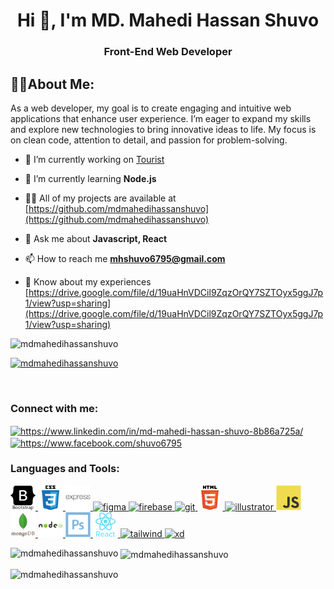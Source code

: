 <h1 align="center">Hi 👋, I'm MD. Mahedi Hassan Shuvo</h1>
<h3 align="center">Front-End Web Developer</h3>

<h2 align="left">🙎‍♂️About Me:</h2>
As a web developer, my goal is to create engaging and intuitive web applications that enhance user
experience. I’m eager to expand my skills and explore new technologies to bring
innovative ideas to life. My focus is on clean code, attention to detail, and passion for problem-solving.

- 🔭 I’m currently working on [Tourist](https://github.com/mdmahedihassanshuvo/travel-client)

- 🌱 I’m currently learning **Node.js**

- 👨‍💻 All of my projects are available at [https://github.com/mdmahedihassanshuvo](https://github.com/mdmahedihassanshuvo)

- 💬 Ask me about **Javascript, React**

- 📫 How to reach me **mhshuvo6795@gmail.com**

- 📄 Know about my experiences [https://drive.google.com/file/d/19uaHnVDCil9ZqzOrQY7SZTOyx5ggJ7p1/view?usp=sharing](https://drive.google.com/file/d/19uaHnVDCil9ZqzOrQY7SZTOyx5ggJ7p1/view?usp=sharing)

<p align="left"> <img src="https://komarev.com/ghpvc/?username=mdmahedihassanshuvo&label=Profile%20views&color=0e75b6&style=flat" alt="mdmahedihassanshuvo" /> </p>

<p align="left"> <a href="https://github.com/ryo-ma/github-profile-trophy"><img src="https://github-profile-trophy.vercel.app/?username=mdmahedihassanshuvo" alt="mdmahedihassanshuvo" /></a> </p>

<p align="left"> <a href="https://twitter.com/" target="blank"><img src="https://img.shields.io/twitter/follow/?logo=twitter&style=for-the-badge" alt="" /></a> </p>

<h3 align="left">Connect with me:</h3>
<p align="left">
<a href="https://linkedin.com/in/https://www.linkedin.com/in/md-mahedi-hassan-shuvo-8b86a725a/" target="blank"><img align="center" src="https://raw.githubusercontent.com/rahuldkjain/github-profile-readme-generator/master/src/images/icons/Social/linked-in-alt.svg" alt="https://www.linkedin.com/in/md-mahedi-hassan-shuvo-8b86a725a/" height="30" width="40" /></a>
<a href="https://fb.com/https://www.facebook.com/shuvo6795" target="blank"><img align="center" src="https://raw.githubusercontent.com/rahuldkjain/github-profile-readme-generator/master/src/images/icons/Social/facebook.svg" alt="https://www.facebook.com/shuvo6795" height="30" width="40" /></a>
</p>

<h3 align="left">Languages and Tools:</h3>
<p align="left"> <a href="https://getbootstrap.com" target="_blank" rel="noreferrer"> <img src="https://raw.githubusercontent.com/devicons/devicon/master/icons/bootstrap/bootstrap-plain-wordmark.svg" alt="bootstrap" width="40" height="40"/> </a> <a href="https://www.w3schools.com/css/" target="_blank" rel="noreferrer"> <img src="https://raw.githubusercontent.com/devicons/devicon/master/icons/css3/css3-original-wordmark.svg" alt="css3" width="40" height="40"/> </a> <a href="https://expressjs.com" target="_blank" rel="noreferrer"> <img src="https://raw.githubusercontent.com/devicons/devicon/master/icons/express/express-original-wordmark.svg" alt="express" width="40" height="40"/> </a> <a href="https://www.figma.com/" target="_blank" rel="noreferrer"> <img src="https://www.vectorlogo.zone/logos/figma/figma-icon.svg" alt="figma" width="40" height="40"/> </a> <a href="https://firebase.google.com/" target="_blank" rel="noreferrer"> <img src="https://www.vectorlogo.zone/logos/firebase/firebase-icon.svg" alt="firebase" width="40" height="40"/> </a> <a href="https://git-scm.com/" target="_blank" rel="noreferrer"> <img src="https://www.vectorlogo.zone/logos/git-scm/git-scm-icon.svg" alt="git" width="40" height="40"/> </a> <a href="https://www.w3.org/html/" target="_blank" rel="noreferrer"> <img src="https://raw.githubusercontent.com/devicons/devicon/master/icons/html5/html5-original-wordmark.svg" alt="html5" width="40" height="40"/> </a> <a href="https://www.adobe.com/in/products/illustrator.html" target="_blank" rel="noreferrer"> <img src="https://www.vectorlogo.zone/logos/adobe_illustrator/adobe_illustrator-icon.svg" alt="illustrator" width="40" height="40"/> </a> <a href="https://developer.mozilla.org/en-US/docs/Web/JavaScript" target="_blank" rel="noreferrer"> <img src="https://raw.githubusercontent.com/devicons/devicon/master/icons/javascript/javascript-original.svg" alt="javascript" width="40" height="40"/> </a> <a href="https://www.mongodb.com/" target="_blank" rel="noreferrer"> <img src="https://raw.githubusercontent.com/devicons/devicon/master/icons/mongodb/mongodb-original-wordmark.svg" alt="mongodb" width="40" height="40"/> </a> <a href="https://nodejs.org" target="_blank" rel="noreferrer"> <img src="https://raw.githubusercontent.com/devicons/devicon/master/icons/nodejs/nodejs-original-wordmark.svg" alt="nodejs" width="40" height="40"/> </a> <a href="https://www.photoshop.com/en" target="_blank" rel="noreferrer"> <img src="https://raw.githubusercontent.com/devicons/devicon/master/icons/photoshop/photoshop-line.svg" alt="photoshop" width="40" height="40"/> </a> <a href="https://reactjs.org/" target="_blank" rel="noreferrer"> <img src="https://raw.githubusercontent.com/devicons/devicon/master/icons/react/react-original-wordmark.svg" alt="react" width="40" height="40"/> </a> <a href="https://tailwindcss.com/" target="_blank" rel="noreferrer"> <img src="https://www.vectorlogo.zone/logos/tailwindcss/tailwindcss-icon.svg" alt="tailwind" width="40" height="40"/> </a> <a href="https://www.adobe.com/products/xd.html" target="_blank" rel="noreferrer"> <img src="https://cdn.worldvectorlogo.com/logos/adobe-xd.svg" alt="xd" width="40" height="40"/> </a> </p>


<p><img align="left" src="https://github-readme-stats.vercel.app/api/top-langs?username=mdmahedihassanshuvo&show_icons=true&locale=en&layout=compact" alt="mdmahedihassanshuvo" /></p>

<p>&nbsp;<img align="center" src="https://github-readme-stats.vercel.app/api?username=mdmahedihassanshuvo&show_icons=true&locale=en" alt="mdmahedihassanshuvo" /></p>

<p><img align="center" src="https://github-readme-streak-stats.herokuapp.com/?user=mdmahedihassanshuvo&" alt="mdmahedihassanshuvo" /></p>
